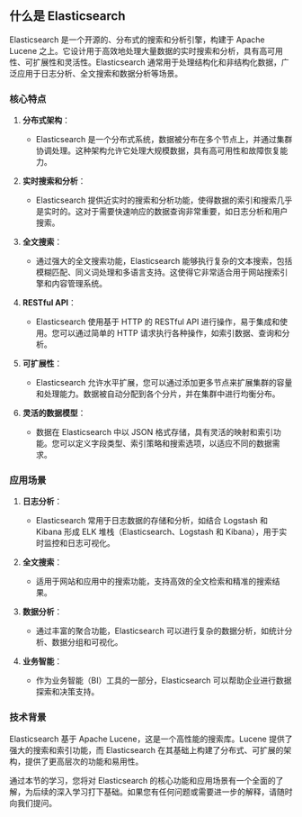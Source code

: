 
## 什么是 Elasticsearch

Elasticsearch 是一个开源的、分布式的搜索和分析引擎，构建于 Apache Lucene 之上。它设计用于高效地处理大量数据的实时搜索和分析，具有高可用性、可扩展性和灵活性。Elasticsearch 通常用于处理结构化和非结构化数据，广泛应用于日志分析、全文搜索和数据分析等场景。

### 核心特点

1. **分布式架构**：
   - Elasticsearch 是一个分布式系统，数据被分布在多个节点上，并通过集群协调处理。这种架构允许它处理大规模数据，具有高可用性和故障恢复能力。

2. **实时搜索和分析**：
   - Elasticsearch 提供近实时的搜索和分析功能，使得数据的索引和搜索几乎是实时的。这对于需要快速响应的数据查询非常重要，如日志分析和用户搜索。

3. **全文搜索**：
   - 通过强大的全文搜索功能，Elasticsearch 能够执行复杂的文本搜索，包括模糊匹配、同义词处理和多语言支持。这使得它非常适合用于网站搜索引擎和内容管理系统。

4. **RESTful API**：
   - Elasticsearch 使用基于 HTTP 的 RESTful API 进行操作，易于集成和使用。您可以通过简单的 HTTP 请求执行各种操作，如索引数据、查询和分析。

5. **可扩展性**：
   - Elasticsearch 允许水平扩展，您可以通过添加更多节点来扩展集群的容量和处理能力。数据被自动分配到各个分片，并在集群中进行均衡分布。

6. **灵活的数据模型**：
   - 数据在 Elasticsearch 中以 JSON 格式存储，具有灵活的映射和索引功能。您可以定义字段类型、索引策略和搜索选项，以适应不同的数据需求。

### 应用场景

1. **日志分析**：
   - Elasticsearch 常用于日志数据的存储和分析，如结合 Logstash 和 Kibana 形成 ELK 堆栈（Elasticsearch、Logstash 和 Kibana），用于实时监控和日志可视化。

2. **全文搜索**：
   - 适用于网站和应用中的搜索功能，支持高效的全文检索和精准的搜索结果。

3. **数据分析**：
   - 通过丰富的聚合功能，Elasticsearch 可以进行复杂的数据分析，如统计分析、数据分组和可视化。

4. **业务智能**：
   - 作为业务智能（BI）工具的一部分，Elasticsearch 可以帮助企业进行数据探索和决策支持。

### 技术背景

Elasticsearch 基于 Apache Lucene，这是一个高性能的搜索库。Lucene 提供了强大的搜索和索引功能，而 Elasticsearch 在其基础上构建了分布式、可扩展的架构，提供了更高层次的功能和易用性。

通过本节的学习，您将对 Elasticsearch 的核心功能和应用场景有一个全面的了解，为后续的深入学习打下基础。如果您有任何问题或需要进一步的解释，请随时向我们提问。
